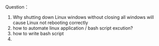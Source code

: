 Question： 
1. Why shutting down Linux windows without closing all windows will cause Linux not rebooting correctly
2. how to automate linux application / bash script excution? 
3. how to write bash script
4. 